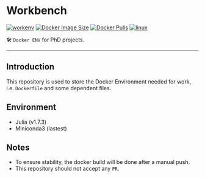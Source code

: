 # Workbench

[![workenv](https://github.com/ZenanH/Workbench/actions/workflows/main.yml/badge.svg)](https://github.com/ZenanH/Workbench/actions/workflows/main.yml)
[![Docker Image Size](https://badgen.net/docker/size/zenanh/workenv?icon=docker&label=image%20size)](https://hub.docker.com/r/zenanh/workenv/)
[![Docker Pulls](https://badgen.net/docker/pulls/zenanh/workenv?icon=docker&label=pulls)](https://hub.docker.com/r/zenanh/workenv/)
[![linux](https://img.shields.io/badge/OS-Ubuntu-red.svg?logo=Linux)](https://ubuntu.com/)


🛠️ `Docker ENV` for PhD projects.

---

## Introduction

This repository is used to store the Docker Environment needed for work, i.e. `Dockerfile` and some dependent files.

## Environment

- Julia (v1.7.3)
- Miniconda3 (lastest)

## Notes

- To ensure stability, the docker build will be done after a manual push.
- This repository should not accept any `PR`.